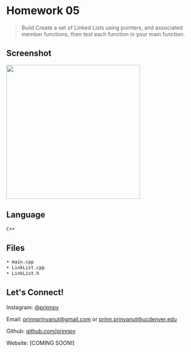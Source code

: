 
# Homework 05
> Build Create a set of Linked Lists using pointers, and associated 
member functions, then test each function in your main function.

## Screenshot

<img src="https://media.giphy.com/media/3tHT1HKd0Z5vSR8qTx/giphy.gif" width="350">

## Language
```sh
C++
```

## Files
```sh
• main.cpp 
• LinkList.cpp
• LinkList.h
```

## Let's Connect!

Instagram: [@prinnpy](https://www.instagram.com/prinnpy)

Email: prinnprinyanut@gmail.com or prinn.prinyanut@ucdenver.edu

Github: [github.com/prinnpy](https://github.com/prinnpy)

Website: [COMING SOON!]
